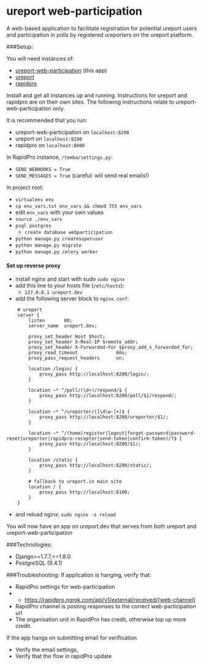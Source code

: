 ureport web-participation
=======

A web-based application to facilitate registration for potential ureport users and participation in polls by registered ureporters on the ureport platform.


###Setup:

You will need instances of:
- [ureport-web-participation](https://github.com/rapidpro/ureport-web-participation) (this app)
- [ureport](https://github.com/rapidpro/ureport)
- [rapidpro](https://github.com/rapidpro/rapidpro)

Install and get all instances up and running. Instructions for ureport and rapidpro are on their own sites. The following instructions relate to ureport-web-participation only.

It is recommended that you run:
- ureport-web-participation on `localhost:8200`
- ureport on `localhost:8100`
- rapidpro on `localhost:8000`

In RapidPro instance, `/temba/settings.py`:
- `SEND_WEBHOOKS = True`
- `SEND_MESSAGES = True` (careful: will send real emails!)

In project root:
- `virtualenv env`
- `cp env_vars.txt env_vars && chmod 755 env_vars`
- edit `env_vars` with your own values
- `source ./env_vars`
- `psql postgres`
  - `create database webparticipation`
- `python manage.py createsuperuser`
- `python manage.py migrate`
- `python manage.py celery worker`


#### Set up reverse proxy

- install nginx and start with sudo `sudo nginx`
- add this line to your hosts file (`/etc/hosts`):
  - `127.0.0.1 ureport.dev`
- add the following server block to `nginx.conf`:
```
    # ureport
    server {
        listen       80;
        server_name  ureport.dev;

        proxy_set_header Host $host;
        proxy_set_header X-Real-IP $remote_addr;
        proxy_set_header X-Forwarded-For $proxy_add_x_forwarded_for;
        proxy_read_timeout              60s;
        proxy_pass_request_headers      on;

        location /login/ {
            proxy_pass http://localhost:8200/login/;
        }

        location ~* ^/poll/(\d+)/respond/$ {
            proxy_pass http://localhost:8200/poll/$1/respond/;
        }

        location ~* ^/ureporter/([\d\w-]+)$ {
            proxy_pass http://localhost:8200/ureporter/$1/;
        }

        location ~* ^/(home|register|logout|forgot-password|password-reset|ureporter|rapidpro-receptor|send-token|confirm-token)/?$ {
            proxy_pass http://localhost:8200/$1/;
        }

        location /static {
            proxy_pass http://localhost:8200/static/;
        }

        # fallback to ureport.in main site
        location / {
            proxy_pass http://localhost:8100;
        }
    }
```
- and reload nginx: `sudo nginx -s reload`

You will now have an app on ureport.dev that serves from both ureport and ureport-web-participation


###Technologies:

- Django>=1.7.7,<=1.8.0
- PostgreSQL (9.4.1)


###Troubleshooting:
If application is hanging, verify that:
- RapidPro settings for web-participation
- - https://rapidpro.ngrok.com/api/v1/external/received/{web-channel}
- RapidPro channel is posting responses to the correct web-participation url
- The organisation unit in RapidPro has credit, otherwise top up more credit.

If the app hangs on submitting email for verification
- Verify the email settings,
- Verify that the flow in rapidPro update
